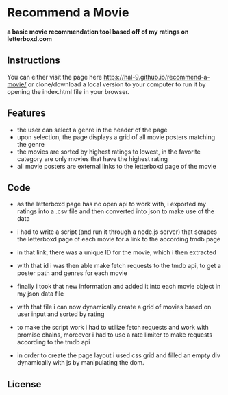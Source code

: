 # Recommend a Movie
**a basic movie recommendation tool based off of my ratings on letterboxd.com**

## Instructions

You can either visit the page here https://hal-9.github.io/recommend-a-movie/ or clone/download a local version to your computer to run it by opening the index.html file in your browser.

## Features

* the user can select a genre in the header of the page 
* upon selection, the page displays a grid of all movie posters matching the genre
* the movies are sorted by highest ratings to lowest, in the favorite category are only movies that have the highest rating
* all movie posters are external links to the letterboxd page of the movie

## Code

* as the letterboxd page has no open api to work with, i exported my ratings into a .csv file and then converted into json to make use of the data
* i had to write a script (and run it through a node.js server) that scrapes the letterboxd page of each movie for a link to the according tmdb page
* in that link, there was a unique ID for the movie, which i then extracted
* with that id i was then able make fetch requests to the tmdb api, to get a poster path and genres for each movie
* finally i took that new information and added it into each movie object in my json data file 
* with that file i can now dynamically create a grid of movies based on user input and sorted by rating
* to make the script work i had to utilize fetch requests and work with promise chains, moreover i had to use a rate limiter to make requests according to the tmdb api

* in order to create the page layout i used css grid and filled an empty div dynamically with js by manipulating the dom. 

## License

